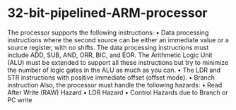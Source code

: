 # 32-bit-pipelined-ARM-processor
The processor supports the following instructions:  • Data processing instructions where the second source can be either an immediate value or a source register, with no shifts. The data processing instructions must include ADD, SUB, AND, ORR, BIC, and EOR. The Arithmetic Logic Unit (ALU) must be extended to support all these instructions but try to minimize the number of logic gates in the ALU as much as you can. • The LDR and STR instructions with positive immediate offset (offset mode). • Branch instruction  Also, the processor must handle the following hazards: • Read After Write (RAW) Hazard • LDR Hazard • Control Hazards due to Branch or PC write

